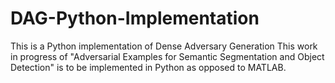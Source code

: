 # DAG-Python-Implementation
This is a Python implementation of Dense Adversary Generation
This work in progress of "Adversarial Examples for Semantic Segmentation and Object Detection" is to be implemented in Python as opposed to MATLAB.
